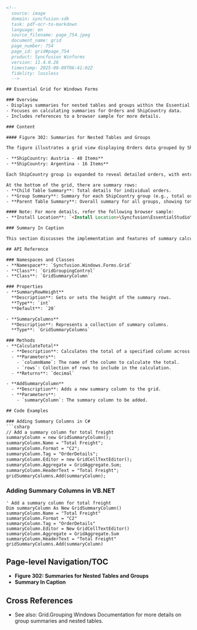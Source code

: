 ```html
<!--  
  source: image
  domain: syncfusion-sdk
  task: pdf-ocr-to-markdown
  language: en
  source_filename: page_754.jpeg
  document_name: grid
  page_number: 754
  page_id: grid#page_754
  product: Syncfusion Winforms
  version: 11.4.0.26
  timestamp: 2025-08-09T06:41:02Z
  fidelity: lossless
  -->

## Essential Grid for Windows Forms

### Overview
- Displays summaries for nested tables and groups within the Essential Grid control for Windows Forms.
- Focuses on calculating summaries for Orders and ShipCountry data.
- Includes references to a browser sample for more details.

### Content

#### Figure 302: Summaries for Nested Tables and Groups

The figure illustrates a grid view displaying Orders data grouped by ShipCountry. The grid includes CustomerID, EmployeeID, Freight, OrderDate, OrderID, and RequiredDate columns, structured to show summaries across different levels:

- **ShipCountry: Austria - 40 Items**
- **ShipCountry: Argentina - 16 Items**

Each ShipCountry group is expanded to reveal detailed orders, with entries for various customers (e.g., OCEAN, RANCH, CACTU). Each order includes specific details such as Freight, OrderDate, OrderID, and RequiredDate.

At the bottom of the grid, there are summary rows:
- **Child Table Summary**: Total details for individual orders.
- **Group Summary**: Summary for each ShipCountry group (e.g., total orders for Argentina).
- **Parent Table Summary**: Overall summary for all groups, showing total order value ($599) and total freight cost ($64943).

#### Note: For more details, refer the following browser sample:
- **Install Location**: `<Install Location>\Syncfusion\EssentialStudio\[Version Number]\Windows\Grid.Grouping.Windows\Samples\2.0\Calculate Summary\Nested-Table and Group Summary Demo`

### Summary In Caption

This section discusses the implementation and features of summary calculations in the Essential Grid for Windows Forms, emphasizing how nested tables and groups are utilized to present summary information effectively.

## API Reference

### Namespaces and Classes
- **Namespace**: `Syncfusion.Windows.Forms.Grid`
- **Class**: `GridGroupingControl`
- **Class**: `GridSummaryColumn`

### Properties
- **SummaryRowHeight**  
  **Description**: Gets or sets the height of the summary rows.
  **Type**: `int`
  **Default**: `20`

- **SummaryColumns**  
  **Description**: Represents a collection of summary columns.
  **Type**: `GridSummaryColumns`

### Methods
- **CalculateTotal**  
  - **Description**: Calculates the total of a specified column across all rows.
  - **Parameters**: 
    - `columnName`: The name of the column to calculate the total.
    - `rows`: Collection of rows to include in the calculation.
  - **Returns**: `decimal`

- **AddSummaryColumn**  
  - **Description**: Adds a new summary column to the grid.
  - **Parameters**: 
    - `summaryColumn`: The summary column to be added.

## Code Examples

### Adding Summary Columns in C#
```csharp
// Add a summary column for total freight
summaryColumn = new GridSummaryColumn();
summaryColumn.Name = "Total Freight";
summaryColumn.Format = "C2";
summaryColumn.Tag = "OrderDetails";
summaryColumn.Editor = new GridCellTextEditor();
summaryColumn.Aggregate = GridAggregate.Sum;
summaryColumn.HeaderText = "Total Freight";
gridSummaryColumns.Add(summaryColumn);
```

### Adding Summary Columns in VB.NET
```vb.net
' Add a summary column for total freight
Dim summaryColumn As New GridSummaryColumn()
summaryColumn.Name = "Total Freight"
summaryColumn.Format = "C2"
summaryColumn.Tag = "OrderDetails"
summaryColumn.Editor = New GridCellTextEditor()
summaryColumn.Aggregate = GridAggregate.Sum
summaryColumn.HeaderText = "Total Freight"
gridSummaryColumns.Add(summaryColumn)
```

## Page-level Navigation/TOC
- **Figure 302: Summaries for Nested Tables and Groups**
- **Summary In Caption**

## Cross References
- See also: Grid.Grouping Windows Documentation for more details on group summaries and nested tables.

<!-- tags: [grid, windows forms, summary, group summary, shipcountry, orders, freight, essential grid, syncfusion windows forms] keywords: [summarization, nested tables, group summary, shipcountry, order summary, freight calculation, grid control, data grouping, essential grid for windows forms] -->
```